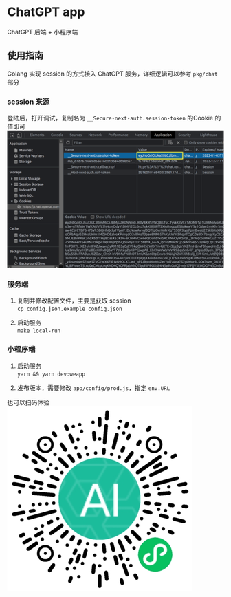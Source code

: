 # ChatGPT app
ChatGPT 后端 + 小程序端    

## 使用指南
Golang 实现 session 的方式接入 ChatGPT 服务，详细逻辑可以参考 `pkg/chat` 部分

### session 来源
登陆后，打开调试，复制名为 `__Secure-next-auth.session-token` 的Cookie 的值即可
![image](docs/images/session-token.png)


### 服务端
1. 复制并修改配置文件，主要是获取 session    
`cp config.json.example config.json`

2. 启动服务    
`make local-run`

### 小程序端
1. 启动服务    
`yarn && yarn dev:weapp`

2. 发布版本，需要修改 `app/config/prod.js`，指定 `env.URL`

也可以扫码体验
![image](docs/images/openai-app.png)
